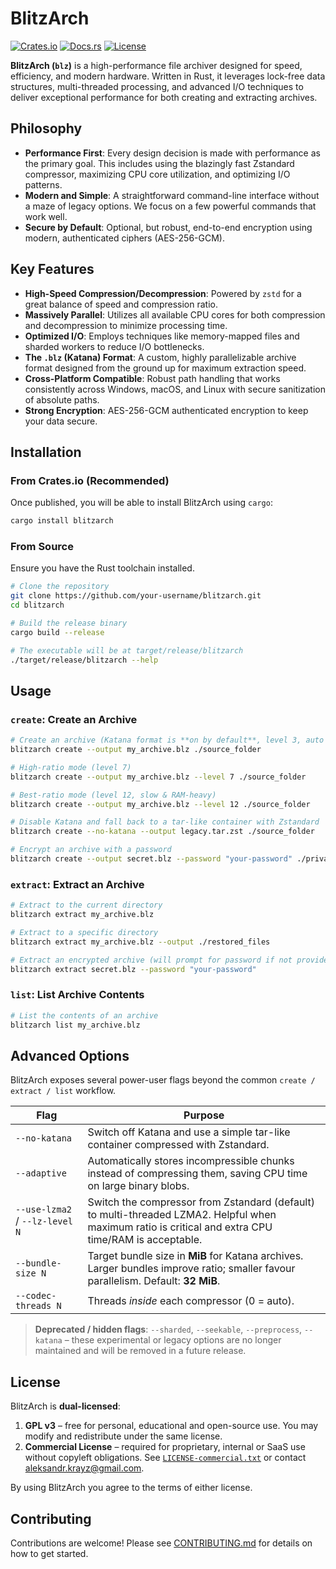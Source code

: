 # BlitzArch

[![Crates.io](https://img.shields.io/crates/v/blitzarch.svg)](https://crates.io/crates/blitzarch) 
[![Docs.rs](https://docs.rs/blitzarch/badge.svg)](https://docs.rs/blitzarch)
[![License](https://img.shields.io/badge/license-GPLv3%20or%20Commercial-blue.svg)](./LICENSE)

**BlitzArch (`blz`)** is a high-performance file archiver designed for speed, efficiency, and modern hardware. Written in Rust, it leverages lock-free data structures, multi-threaded processing, and advanced I/O techniques to deliver exceptional performance for both creating and extracting archives.

## Philosophy

- **Performance First**: Every design decision is made with performance as the primary goal. This includes using the blazingly fast Zstandard compressor, maximizing CPU core utilization, and optimizing I/O patterns.
- **Modern and Simple**: A straightforward command-line interface without a maze of legacy options. We focus on a few powerful commands that work well.
- **Secure by Default**: Optional, but robust, end-to-end encryption using modern, authenticated ciphers (AES-256-GCM).

## Key Features

- **High-Speed Compression/Decompression**: Powered by `zstd` for a great balance of speed and compression ratio.
- **Massively Parallel**: Utilizes all available CPU cores for both compression and decompression to minimize processing time.
- **Optimized I/O**: Employs techniques like memory-mapped files and sharded workers to reduce I/O bottlenecks.
- **The `.blz` (Katana) Format**: A custom, highly parallelizable archive format designed from the ground up for maximum extraction speed.
- **Cross-Platform Compatible**: Robust path handling that works consistently across Windows, macOS, and Linux with secure sanitization of absolute paths.
- **Strong Encryption**: AES-256-GCM authenticated encryption to keep your data secure.

## Installation

### From Crates.io (Recommended)

Once published, you will be able to install BlitzArch using `cargo`:

```bash
cargo install blitzarch
```

### From Source

Ensure you have the Rust toolchain installed.

```bash
# Clone the repository
git clone https://github.com/your-username/blitzarch.git
cd blitzarch

# Build the release binary
cargo build --release

# The executable will be at target/release/blitzarch
./target/release/blitzarch --help
```

## Usage

### `create`: Create an Archive

```bash
# Create an archive (Katana format is **on by default**, level 3, auto threads)
blitzarch create --output my_archive.blz ./source_folder

# High-ratio mode (level 7)
blitzarch create --output my_archive.blz --level 7 ./source_folder

# Best-ratio mode (level 12, slow & RAM-heavy)
blitzarch create --output my_archive.blz --level 12 ./source_folder

# Disable Katana and fall back to a tar-like container with Zstandard
blitzarch create --no-katana --output legacy.tar.zst ./source_folder

# Encrypt an archive with a password
blitzarch create --output secret.blz --password "your-password" ./private_docs
```

### `extract`: Extract an Archive

```bash
# Extract to the current directory
blitzarch extract my_archive.blz

# Extract to a specific directory
blitzarch extract my_archive.blz --output ./restored_files

# Extract an encrypted archive (will prompt for password if not provided)
blitzarch extract secret.blz --password "your-password"
```

### `list`: List Archive Contents

```bash
# List the contents of an archive
blitzarch list my_archive.blz
```

## Advanced Options

BlitzArch exposes several power-user flags beyond the common `create / extract / list` workflow.

| Flag | Purpose |
|------|---------|
| `--no-katana` | Switch off Katana and use a simple tar-like container compressed with Zstandard. |
| `--adaptive` | Automatically stores incompressible chunks instead of compressing them, saving CPU time on large binary blobs. |
| `--use-lzma2` / `--lz-level N` | Switch the compressor from Zstandard (default) to multi-threaded LZMA2. Helpful when maximum ratio is critical and extra CPU time/RAM is acceptable. |
| `--bundle-size N` | Target bundle size in **MiB** for Katana archives. Larger bundles improve ratio; smaller favour parallelism. Default: **32 MiB**. |
| `--codec-threads N` | Threads _inside_ each compressor (0 = auto). |

> **Deprecated / hidden flags**: `--sharded`, `--seekable`, `--preprocess`, `--katana` – these experimental or legacy options are no longer maintained and will be removed in a future release.

## License

BlitzArch is **dual-licensed**:

1. **GPL v3** – free for personal, educational and open-source use. You may modify and redistribute under the same license.
2. **Commercial License** – required for proprietary, internal or SaaS use without copyleft obligations. See [`LICENSE-commercial.txt`](./LICENSE-commercial.txt) or contact <aleksandr.krayz@gmail.com>.

By using BlitzArch you agree to the terms of either license.

## Contributing

Contributions are welcome! Please see [CONTRIBUTING.md](./CONTRIBUTING.md) for details on how to get started.
